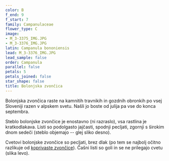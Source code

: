 ```yaml
---
color: B
f_end: 9
f_start: 7
family: Campanulaceae
flower_type: C
image:
- M_3-3375_IMG.JPG
- M_3-3376_IMG.JPG
latin: Campanula bononiensis
lead: M_3-3376_IMG.JPG
lead_sample: false
order: Campanula
parallel: false
petals: 5
petals_joined: false
star_shape: false
title: Bolonjska zvončica
---
```

Bolonjska zvončica raste na kamnitih travnikih in gozdnih obronkih po vsej Sloveniji razen v alpskem svetu. Našli jo boste od julija pa vse do konca septembra.

Steblo bolonjske zvončice je enostavno (ni razraslo), vsa rastlina je kratkodlakava. Listi so podolgasto jajčasti, spodnji pecljati, zgornji s širokim dnom sedeči (steblo objemajo -- glej sliko desno).

Cvetovi bolonjske zvončice so pecljati, brez dlak (po tem se najbolj očitno razlikuje od [koprivaste zvončice](../campanulatrachelium/)). Čašni listi so goli in se ne prilegajo cvetu (slika levo).
